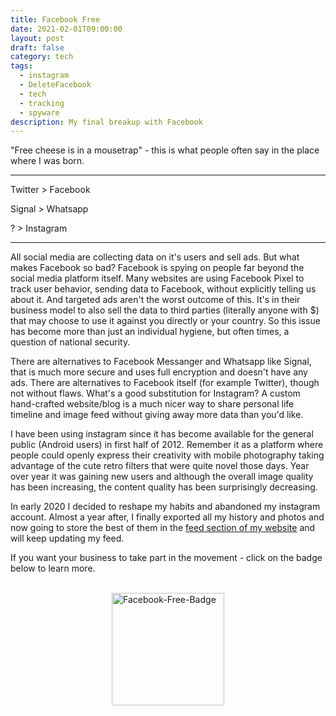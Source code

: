 ```yaml
---
title: Facebook Free
date: 2021-02-01T09:00:00
layout: post
draft: false
category: tech
tags:
  - instagram
  - DeleteFacebook
  - tech
  - tracking
  - spyware
description: My final breakup with Facebook
---
```

"Free cheese is in a mousetrap" - this is what people often say in the place where I was born.

---

Twitter > Facebook

Signal > Whatsapp

? > Instagram

---

All social media are collecting data on it's users and sell ads. But what makes Facebook so bad? Facebook is spying on people far beyond the social media platform itself. Many websites are using Facebook Pixel to track user behavior, sending data to Facebook, without explicitly telling us about it. And targeted ads aren't the worst outcome of this. It's in their business model to also sell the data to third parties (literally anyone with $) that may choose to use it against you directly or your country. So this issue has become more than just an individual hygiene, but often times, a question of national security.

There are alternatives to Facebook Messanger and Whatsapp like Signal, that is much more secure and uses full encryption and doesn't have any ads. There are alternatives to Facebook itself (for example Twitter), though not without flaws. What's a good substitution for Instagram? A custom hand-crafted website/blog is a much nicer way to share personal life timeline and image feed without giving away more data than you'd like.

I have been using instagram since it has become available for the general public (Android users) in first half of 2012. Remember it as a platform where people could openly express their creativity with mobile photography taking advantage of the cute retro filters that were quite novel those days. Year over year it was gaining new users and although the overall image quality has been increasing, the content quality has been surprisingly decreasing.

In early 2020 I decided to reshape my habits and abandoned my instagram account. Almost a year after, I finally exported all my history and photos and now going to store the best of them in the [feed section of my website](/feed) and will keep updating my feed.

If you want your business to take part in the movement - click on the badge below to learn more.

<br />
<div style="margin: auto; width: fit-content;">
  <a href="https://m.signalvnoise.com/become-a-facebook-free-business/">
    <img src="https://basecamp.com/nofu/fb-free-badge.png" alt="Facebook-Free-Badge" height="180px"/>
  </a>
</div>
